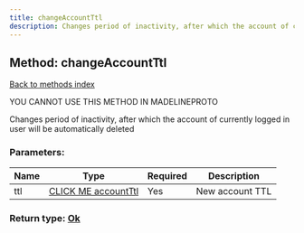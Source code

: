 ```yaml
---
title: changeAccountTtl
description: Changes period of inactivity, after which the account of currently logged in user will be automatically deleted
---
```

## Method: changeAccountTtl  
[Back to methods index](index.md)


YOU CANNOT USE THIS METHOD IN MADELINEPROTO


Changes period of inactivity, after which the account of currently logged in user will be automatically deleted

### Parameters:

| Name     |    Type       | Required | Description |
|----------|---------------|----------|-------------|
|ttl|[CLICK ME accountTtl](../constructors/accountTtl.md) | Yes|New account TTL|


### Return type: [Ok](../types/Ok.md)

